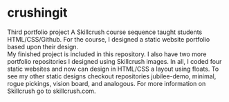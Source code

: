 # crushingit
Third portfolio project
A Skillcrush course sequence taught students HTML/CSS/Github.  For the course, I designed a static website portfolio based upon their design.  
My finished project is included in this repository. I also have two more portfolio repositories I designed using Skillcrush images.
In all, I coded four static websites and now can design in HTML/CSS a layout using floats. To see my other static designs checkout repositories jubilee-demo, minimal, rogue pickings, 
vision board, and analogous. For more information on Skillcrush go to skillcrush.com.  
